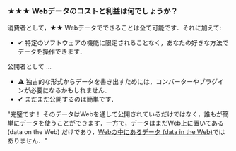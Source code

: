 ### <span class="stars-inline">&#x2605;&#x2605;&#x2605;</span> Webデータのコストと利益は何でしょうか？

消費者として，<span class="stars-inline">&#x2605;&#x2605;</span> Webデータでできることは全て可能です．それに加えて:

- &#10004; 特定のソフトウェアの機能に限定されることなく，あなたの好きな方法でデータを操作できます．

公開者として &hellip;

- &#9888; 独占的な形式からデータを書き出すためには，コンバーターやプラグインが必要になるかもしれません．
- &#10004; まだまだ公開するのは簡単です．

"完璧です！ そのデータはWebを通して公開されているだけではなく，誰もが簡単にデータを使うことができます．一方で，データはまだWeb上に置いてある (data on the Web) だけであり，[Webの中にあるデータ (data in the Web)](https://webofdata.wordpress.com/2010/03/01/data-and-the-web-choices/ "Data and the Web &#8211; a great many of choices  &laquo;  Web of Data")ではありません．"

